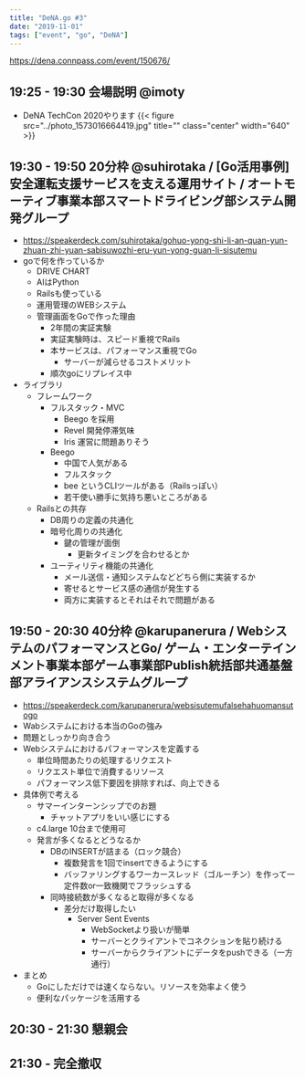 ```yaml
---
title: "DeNA.go #3"
date: "2019-11-01"
tags: ["event", "go", "DeNA"]
---
```


https://dena.connpass.com/event/150676/


## 19:25 - 19:30	会場説明 @imoty
* DeNA TechCon 2020やります
  {{< figure src="../photo_1573016664419.jpg" title="" class="center" width="640" >}}

## 19:30 - 19:50	20分枠 @suhirotaka / [Go活用事例]安全運転支援サービスを支える運用サイト / オートモーティブ事業本部スマートドライビング部システム開発グループ
* https://speakerdeck.com/suhirotaka/gohuo-yong-shi-li-an-quan-yun-zhuan-zhi-yuan-sabisuwozhi-eru-yun-yong-guan-li-sisutemu
* goで何を作っているか
  - DRIVE CHART
  - AIはPython
  - Railsも使っている
  - 運用管理のWEBシステム
  - 管理画面をGoで作った理由
    - 2年間の実証実験
    - 実証実験時は、スピード重視でRails
    - 本サービスは、パフォーマンス重視でGo
      - サーバーが減らせるコストメリット
    - 順次goにリプレイス中
* ライブラリ
  - フレームワーク
    - フルスタック・MVC
      - Beego を採用
      - Revel 開発停滞気味
      - Iris 運営に問題ありそう
    - Beego
      - 中国で人気がある
      - フルスタック
      - bee というCLIツールがある（Railsっぽい）
      - 若干使い勝手に気持ち悪いところがある
  - Railsとの共存
    - DB周りの定義の共通化
    - 暗号化周りの共通化
      - 鍵の管理が面倒
        - 更新タイミングを合わせるとか
    - ユーティリティ機能の共通化
      - メール送信・通知システムなどどちら側に実装するか
      - 寄せるとサービス感の通信が発生する
      - 両方に実装するとそれはそれで問題がある

## 19:50 - 20:30	40分枠 @karupanerura / WebシステムのパフォーマンスとGo/ ゲーム・エンターテインメント事業本部ゲーム事業部Publish統括部共通基盤部アライアンスシステムグループ
* https://speakerdeck.com/karupanerura/websisutemufalsehahuomansutogo
* Wabシステムにおける本当のGoの強み
* 問題としっかり向き合う
* Webシステムにおけるパフォーマンスを定義する
  - 単位時間あたりの処理するリクエスト
  - リクエスト単位で消費するリソース
  - パフォーマンス低下要因を排除すれば、向上できる
* 具体例で考える
  - サマーインターンシップでのお題
    - チャットアプリをいい感じにする
  - c4.large 10台まで使用可
  - 発言が多くなるとどうなるか
    - DBのINSERTが詰まる（ロック競合）
      - 複数発言を1回でinsertできるようにする
      - バッファリングするワーカースレッド（ゴルーチン）を作って一定件数or一致機関でフラッシュする
    - 同時接続数が多くなると取得が多くなる
      - 差分だけ取得したい
        - Server Sent Events
          - WebSocketより扱いが簡単
          - サーバーとクライアントでコネクションを貼り続ける
          - サーバーからクライアントにデータをpushできる（一方通行）
* まとめ
  - Goにしただけでは速くならない。リソースを効率よく使う
  - 便利なパッケージを活用する

## 20:30 - 21:30	懇親会

## 21:30 -	完全撤収

